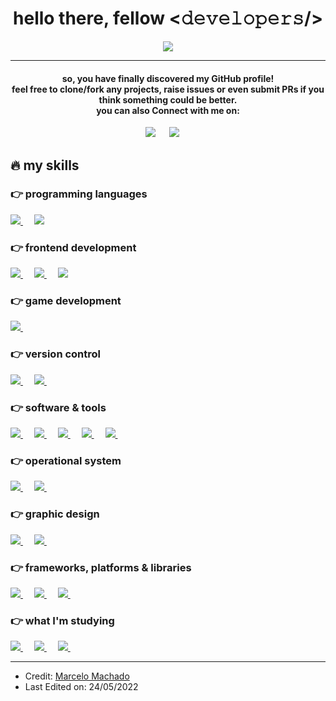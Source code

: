 <div align="center">
  
  <h1>hello there, fellow <𝚍𝚎𝚟𝚎𝚕𝚘𝚙𝚎𝚛𝚜/></h1>
  <p align="center">
  <a href="https://github.com/DenverCoder1/readme-typing-svg"><img src="https://readme-typing-svg.herokuapp.com?lines=software+engineering+student;frontend+developer+;game+development+enthusiast;always%20searching%20new%20things&center=true&width=500&height=50"></a>
    
</p>
<hr/>
  
</div>
<div align="center">
  <h4>so, you have finally discovered my GitHub profile!<br>
feel free to clone/fork any projects, raise issues or even submit PRs if you think something could be better.<br>
you can also Connect with me on: </h4>	
<a target="_blank" href="https://www.linkedin.com/in/marcelo-machado/"><img src="https://img.shields.io/badge/linkedin-%230077B5.svg?style=for-the-badge&logo=linkedin&logoColor=white"></img></a>
&emsp;
<a target="_blank" href="mailto:mjoelmachadojr@gmail.com"
><img src="https://img.shields.io/badge/Gmail-D14836?style=for-the-badge&logo=gmail&logoColor=white"></img></a>
&emsp;
</div>

## 🔥 my skills

### 👉 programming languages

<p align="left">
  
  <a href="https://developer.apple.com/swift/">
    <img alt:"Swift" src="https://img.shields.io/badge/swift-F54A2A?style=for-the-badge&logo=swift&logoColor=white"/>
  </a>
 &emsp;
  
  <a href="https://developer.mozilla.org/en-US/docs/Web/JavaScript">
    <img alt:"JavaScript" src="https://img.shields.io/badge/javascript-%23323330.svg?style=for-the-badge&logo=javascript&logoColor=%23F7DF1E"/>
  </a>
  
</p>
 
### 👉 frontend development

<p align="left">
  
  <a href="https://www.w3.org/html/">
    <img alt:"HTML5" src="https://img.shields.io/badge/html5-%23E34F26.svg?style=for-the-badge&logo=html5&logoColor=white"/>
  </a>
 &emsp;
  
  <a href="https://www.w3schools.com/css/default.asp">
    <img alt:"CSS3" src="https://img.shields.io/badge/css3-%231572B6.svg?style=for-the-badge&logo=css3&logoColor=white"/>
  </a>
 &emsp;
  
  <a href="https://developer.mozilla.org/en-US/docs/Web/JavaScript">
    <img alt:"JavaScript" src="https://img.shields.io/badge/javascript-%23323330.svg?style=for-the-badge&logo=javascript&logoColor=%23F7DF1E"/>
  </a>
    
</p>

### 👉 game development

<p align="left">
  
  <a href="https://docs.microsoft.com/en-us/dotnet/csharp/tour-of-csharp/">
    <img alt:"C#" src="https://img.shields.io/badge/c%23-%23239120.svg?style=for-the-badge&logo=c-sharp&logoColor=white"/>
  </a>
 &emsp;
    
</p>


### 👉 version control

<p align="left">
  
  <a href="https://github.com/">
    <img alt:"GitHub" src="https://img.shields.io/badge/github-%23121011.svg?style=for-the-badge&logo=github&logoColor=white"/>
  </a>
 &emsp;
  
  <a href="https://git-scm.com/">
    <img alt:"Git" src="https://img.shields.io/badge/git-%23F05033.svg?style=for-the-badge&logo=git&logoColor=white"/>
  </a>
 &emsp;
  
  
</p>

### 👉 software & tools

<p align="left">
  
  <a href="https://visualstudio.microsoft.com/">
    <img alt:"Visual Studio" src="https://img.shields.io/badge/Visual%20Studio-5C2D91.svg?style=for-the-badge&logo=visual-studio&logoColor=white"/>
  </a>
 &emsp;
  
  <a href="https://unity.com/">
    <img alt:"Unity" src="https://img.shields.io/badge/unity-%23000000.svg?style=for-the-badge&logo=unity&logoColor=white"/>
  </a>
 &emsp;
  
   <a href="https://developer.apple.com/xcode/">
    <img alt:"XCode" src="https://img.shields.io/badge/Xcode-007ACC?style=for-the-badge&logo=Xcode&logoColor=white"/>
  </a>
 &emsp;
  
  <a href="https://code.visualstudio.com/">
    <img alt:"VSCode" src="https://img.shields.io/badge/Visual%20Studio%20Code-0078d7.svg?style=for-the-badge&logo=visual-studio-code&logoColor=white"/>
  </a>
 &emsp;
 
  <a href="https://www.adobe.com/">
    <img alt:"Adobe" src="https://img.shields.io/badge/adobe-%23FF0000.svg?style=for-the-badge&logo=adobe&logoColor=white"/>
  </a>
 &emsp;

</p>

### 👉 operational system

<p align="left">
  
  <a href="https://www.apple.com/macos/">
    <img alt:"MacOS" src="https://img.shields.io/badge/mac%20os-000000?style=for-the-badge&logo=macos&logoColor=F0F0F0"/>
  </a>
 &emsp;
  
  <a href="https://www.microsoft.com/en-us/windows/">
    <img alt:"Microsoft Windows" src="https://img.shields.io/badge/Windows-0078D6?style=for-the-badge&logo=windows&logoColor=white"/>
  </a>
 &emsp;  
 
</p>

### 👉 graphic design

<p align="left">
  
  <a href="https://www.adobe.com/products/photoshop.html">
    <img alt:"Adobe Photoshop" src="https://img.shields.io/badge/adobephotoshop-%2331A8FF.svg?style=for-the-badge&logo=adobephotoshop&logoColor=white"/>
  </a>
 &emsp;
  
  <a href="https://www.adobe.com/products/illustrator.html">
    <img alt:"Adobe Illustrator" src="https://img.shields.io/badge/adobeillustrator-%23FF9A00.svg?style=for-the-badge&logo=adobeillustrator&logoColor=white"/>
  </a>
 &emsp;  
  
</p>

### 👉 frameworks, platforms & libraries

<p align="left">
  
  <a href="https://getbootstrap.com/">
    <img alt:"Bootstrap" src="https://img.shields.io/badge/bootstrap-%23563D7C.svg?style=for-the-badge&logo=bootstrap&logoColor=white"/>
  </a>
 &emsp;
  
 <a href="https://tailwindcss.com/">
    <img alt:"TailwindCSS" src="https://img.shields.io/badge/tailwindcss-%2338B2AC.svg?style=for-the-badge&logo=tailwind-css&logoColor=white"/>
  </a>
 &emsp;
  
  <a href="https://sass-lang.com/">
    <img alt:"Sass" src="https://img.shields.io/badge/SASS-hotpink.svg?style=for-the-badge&logo=SASS&logoColor=white"/>
  </a>
 &emsp;  
  
</p>

### 👉 what I'm studying

<p>
  
   <a href="https://docs.microsoft.com/en-us/dotnet/csharp/tour-of-csharp/">
    <img alt:"C#" src="https://img.shields.io/badge/c%23-%23239120.svg?style=for-the-badge&logo=c-sharp&logoColor=white"/>
  </a>
 &emsp;
  
   <a href="https://unity.com/">
    <img alt:"Unity" src="https://img.shields.io/badge/unity-%23000000.svg?style=for-the-badge&logo=unity&logoColor=white"/>
  </a>
 &emsp;
  
  <a href="https://www.unrealengine.com/en-US">
    <img alt:"Unreal Engine" src="https://img.shields.io/badge/unrealengine-%23313131.svg?style=for-the-badge&logo=unrealengine&logoColor=white"/>
  </a>
 &emsp;

</p>
<hr/>
                     
* Credit: [Marcelo Machado](https://github.com/mmaachado)
* Last Edited on: 24/05/2022

